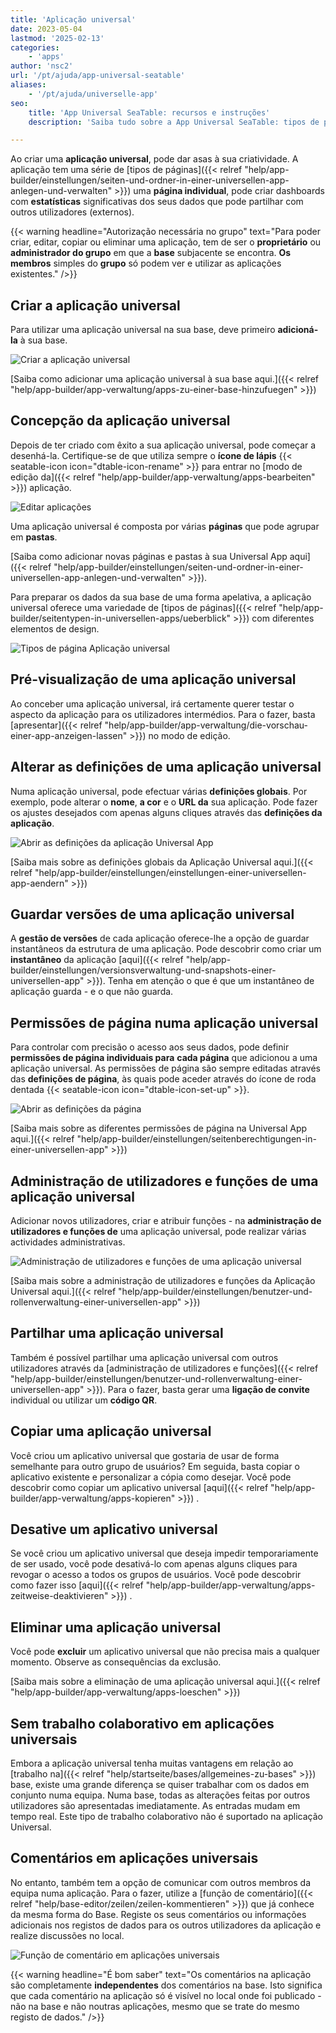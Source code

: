 ```yaml
---
title: 'Aplicação universal'
date: 2023-05-04
lastmod: '2025-02-13'
categories:
    - 'apps'
author: 'nsc2'
url: '/pt/ajuda/app-universal-seatable'
aliases:
    - '/pt/ajuda/universelle-app'
seo:
    title: 'App Universal SeaTable: recursos e instruções'
    description: 'Saiba tudo sobre a App Universal SeaTable: tipos de página, dashboards, permissões, usuários, compartilhamento, cópia e design.'

---
```


Ao criar uma **aplicação universal**, pode dar asas à sua criatividade. A aplicação tem uma série de [tipos de páginas]({{< relref "help/app-builder/einstellungen/seiten-und-ordner-in-einer-universellen-app-anlegen-und-verwalten" >}}) uma **página individual**, pode criar dashboards com **estatísticas** significativas dos seus dados que pode partilhar com outros utilizadores (externos).

{{< warning  headline="Autorização necessária no grupo"  text="Para poder criar, editar, copiar ou eliminar uma aplicação, tem de ser o **proprietário** ou **administrador do grupo** em que a **base** subjacente se encontra. **Os membros** simples do **grupo** só podem ver e utilizar as aplicações existentes." />}}

## Criar a aplicação universal

Para utilizar uma aplicação universal na sua base, deve primeiro **adicioná-la** à sua base.

![Criar a aplicação universal](images/universal-app-preview.png)

[Saiba como adicionar uma aplicação universal à sua base aqui.]({{< relref "help/app-builder/app-verwaltung/apps-zu-einer-base-hinzufuegen" >}})

## Concepção da aplicação universal

Depois de ter criado com êxito a sua aplicação universal, pode começar a desenhá-la. Certifique-se de que utiliza sempre o **ícone de lápis** {{< seatable-icon icon="dtable-icon-rename" >}} para entrar no [modo de edição da]({{< relref "help/app-builder/app-verwaltung/apps-bearbeiten" >}}) aplicação.

![Editar aplicações](images/Apps-bearbeiten.png)

Uma aplicação universal é composta por várias **páginas** que pode agrupar em **pastas**.

[Saiba como adicionar novas páginas e pastas à sua Universal App aqui]({{< relref "help/app-builder/einstellungen/seiten-und-ordner-in-einer-universellen-app-anlegen-und-verwalten" >}}).

Para preparar os dados da sua base de uma forma apelativa, a aplicação universal oferece uma variedade de [tipos de páginas]({{< relref "help/app-builder/seitentypen-in-universellen-apps/ueberblick" >}}) com diferentes elementos de design.

![Tipos de página Aplicação universal](images/Seitentypen-Universal-App.png)

## Pré-visualização de uma aplicação universal

Ao conceber uma aplicação universal, irá certamente querer testar o aspecto da aplicação para os utilizadores intermédios. Para o fazer, basta [apresentar]({{< relref "help/app-builder/app-verwaltung/die-vorschau-einer-app-anzeigen-lassen" >}}) no modo de edição.

## Alterar as definições de uma aplicação universal

Numa aplicação universal, pode efectuar várias **definições globais**. Por exemplo, pode alterar o **nome**, **a cor** e o **URL da** sua aplicação. Pode fazer os ajustes desejados com apenas alguns cliques através das **definições da aplicação**.

![Abrir as definições da aplicação Universal App](images/global-settings-universal-app.png)

[Saiba mais sobre as definições globais da Aplicação Universal aqui.]({{< relref "help/app-builder/einstellungen/einstellungen-einer-universellen-app-aendern" >}})

## Guardar versões de uma aplicação universal

A **gestão de versões** de cada aplicação oferece-lhe a opção de guardar instantâneos da estrutura de uma aplicação. Pode descobrir como criar um **instantâneo** da aplicação [aqui]({{< relref "help/app-builder/einstellungen/versionsverwaltung-und-snapshots-einer-universellen-app" >}}). Tenha em atenção o que é que um instantâneo de aplicação guarda - e o que não guarda.

## Permissões de página numa aplicação universal

Para controlar com precisão o acesso aos seus dados, pode definir **permissões de página individuais para** **cada página** que adicionou a uma aplicação universal. As permissões de página são sempre editadas através das **definições de página**, às quais pode aceder através do ícone de roda dentada {{< seatable-icon icon="dtable-icon-set-up" >}}.

![Abrir as definições da página](images/page-permissions-universal-app.png)

[Saiba mais sobre as diferentes permissões de página na Universal App aqui.]({{< relref "help/app-builder/einstellungen/seitenberechtigungen-in-einer-universellen-app" >}})

## Administração de utilizadores e funções de uma aplicação universal

Adicionar novos utilizadores, criar e atribuir funções - na **administração de utilizadores e funções de** uma aplicação universal, pode realizar várias actividades administrativas.

![Administração de utilizadores e funções de uma aplicação universal](images/open-user-and-role-management-1.png)

[Saiba mais sobre a administração de utilizadores e funções da Aplicação Universal aqui.]({{< relref "help/app-builder/einstellungen/benutzer-und-rollenverwaltung-einer-universellen-app" >}})

## Partilhar uma aplicação universal

Também é possível partilhar uma aplicação universal com outros utilizadores através da [administração de utilizadores e funções]({{< relref "help/app-builder/einstellungen/benutzer-und-rollenverwaltung-einer-universellen-app" >}}). Para o fazer, basta gerar uma **ligação de convite** individual ou utilizar um **código QR**.

## Copiar uma aplicação universal

Você criou um aplicativo universal que gostaria de usar de forma semelhante para outro grupo de usuários? Em seguida, basta copiar o aplicativo existente e personalizar a cópia como desejar. Você pode descobrir como copiar um aplicativo universal [aqui]({{< relref "help/app-builder/app-verwaltung/apps-kopieren" >}}) .

## Desative um aplicativo universal

Se você criou um aplicativo universal que deseja impedir temporariamente de ser usado, você pode desativá-lo com apenas alguns cliques para revogar o acesso a todos os grupos de usuários. Você pode descobrir como fazer isso [aqui]({{< relref "help/app-builder/app-verwaltung/apps-zeitweise-deaktivieren" >}}) .

## Eliminar uma aplicação universal

Você pode **excluir** um aplicativo universal que não precisa mais a qualquer momento. Observe as consequências da exclusão.

[Saiba mais sobre a eliminação de uma aplicação universal aqui.]({{< relref "help/app-builder/app-verwaltung/apps-loeschen" >}})

## Sem trabalho colaborativo em aplicações universais

Embora a aplicação universal tenha muitas vantagens em relação ao [trabalho na]({{< relref "help/startseite/bases/allgemeines-zu-bases" >}}) base, existe uma grande diferença se quiser trabalhar com os dados em conjunto numa equipa. Numa base, todas as alterações feitas por outros utilizadores são apresentadas imediatamente. As entradas mudam em tempo real. Este tipo de trabalho colaborativo não é suportado na aplicação Universal.

## Comentários em aplicações universais

No entanto, também tem a opção de comunicar com outros membros da equipa numa aplicação. Para o fazer, utilize a [função de comentário]({{< relref "help/base-editor/zeilen/zeilen-kommentieren" >}}) que já conhece da mesma forma do Base. Registe os seus comentários ou informações adicionais nos registos de dados para os outros utilizadores da aplicação e realize discussões no local.

![Função de comentário em aplicações universais](images/Kommentarfunktion-in-Universellen-Apps.png)

{{< warning  headline="É bom saber"  text="Os comentários na aplicação são completamente **independentes** dos comentários na base. Isto significa que cada comentário na aplicação só é visível no local onde foi publicado - não na base e não noutras aplicações, mesmo que se trate do mesmo registo de dados." />}}
